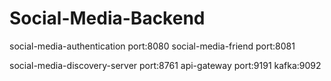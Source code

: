 # Social-Media-Backend
social-media-authentication port:8080
social-media-friend port:8081

social-media-discovery-server port:8761
api-gateway port:9191
kafka:9092